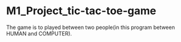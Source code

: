 # M1_Project_tic-tac-toe-game
The game is to played between two people(in this program between HUMAN and COMPUTER).
